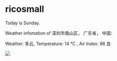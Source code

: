 # ricosmall

Today is Sunday.

Weather infomation of 深圳市南山区， 广东省， 中国: 

Weather: 多云, Temperature: 14 ℃ , Air Index: 88 良

<img src="https://github-readme-stats.vercel.app/api?username=ricosmall&show_icons=true" />
